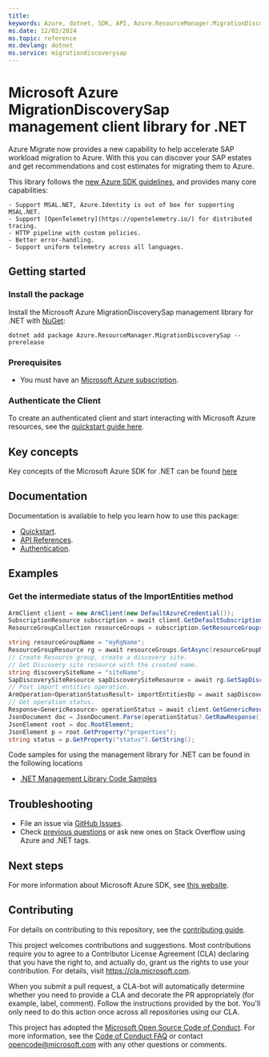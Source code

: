 ```yaml
---
title: 
keywords: Azure, dotnet, SDK, API, Azure.ResourceManager.MigrationDiscoverySap, migrationdiscoverysap
ms.date: 12/02/2024
ms.topic: reference
ms.devlang: dotnet
ms.service: migrationdiscoverysap
---
```

# Microsoft Azure MigrationDiscoverySap management client library for .NET

Azure Migrate now provides a new capability to help accelerate SAP workload migration to Azure. With this you can discover your SAP estates and get recommendations and cost estimates for migrating them to Azure.

This library follows the [new Azure SDK guidelines](https://azure.github.io/azure-sdk/general_introduction.html), and provides many core capabilities:

    - Support MSAL.NET, Azure.Identity is out of box for supporting MSAL.NET.
    - Support [OpenTelemetry](https://opentelemetry.io/) for distributed tracing.
    - HTTP pipeline with custom policies.
    - Better error-handling.
    - Support uniform telemetry across all languages.

## Getting started

### Install the package

Install the Microsoft Azure MigrationDiscoverySap management library for .NET with [NuGet](https://www.nuget.org/):

```dotnetcli
dotnet add package Azure.ResourceManager.MigrationDiscoverySap --prerelease
```

### Prerequisites

* You must have an [Microsoft Azure subscription](https://azure.microsoft.com/free/dotnet/).

### Authenticate the Client

To create an authenticated client and start interacting with Microsoft Azure resources, see the [quickstart guide here](https://github.com/Azure/azure-sdk-for-net/blob/main/doc/dev/mgmt_quickstart.md).

## Key concepts

Key concepts of the Microsoft Azure SDK for .NET can be found [here](https://azure.github.io/azure-sdk/dotnet_introduction.html)

## Documentation

Documentation is available to help you learn how to use this package:

- [Quickstart](https://github.com/Azure/azure-sdk-for-net/blob/main/doc/dev/mgmt_quickstart.md).
- [API References](/dotnet/api/?view=azure-dotnet).
- [Authentication](https://github.com/Azure/azure-sdk-for-net/blob/main/sdk/identity/Azure.Identity/README.md).

## Examples

### Get the intermediate status of the ImportEntities method

```C# Snippet:Readme_GetIntermediateStatusOfImportEntitiesMethod
ArmClient client = new ArmClient(new DefaultAzureCredential());
SubscriptionResource subscription = await client.GetDefaultSubscriptionAsync();
ResourceGroupCollection resourceGroups = subscription.GetResourceGroups();

string resourceGroupName = "myRgName";
ResourceGroupResource rg = await resourceGroups.GetAsync(resourceGroupName);
// Create Resource group, create a discovery site.
// Get Discovery site resource with the created name.
string discoverySiteName = "siteName";
SapDiscoverySiteResource sapDiscoverySiteResource = await rg.GetSapDiscoverySiteAsync(discoverySiteName);
// Post import entities operation.
ArmOperation<OperationStatusResult> importEntitiesOp = await sapDiscoverySiteResource.ImportEntitiesAsync(WaitUntil.Completed);
// Get operation status.
Response<GenericResource> operationStatus = await client.GetGenericResources().GetAsync(ResourceIdentifier.Parse(importEntitiesOp.Value.Id));
JsonDocument doc = JsonDocument.Parse(operationStatus?.GetRawResponse()?.Content?.ToString());
JsonElement root = doc.RootElement;
JsonElement p = root.GetProperty("properties");
string status = p.GetProperty("status").GetString();
```

Code samples for using the management library for .NET can be found in the following locations
- [.NET Management Library Code Samples](https://aka.ms/azuresdk-net-mgmt-samples)

## Troubleshooting

-   File an issue via [GitHub Issues](https://github.com/Azure/azure-sdk-for-net/issues).
-   Check [previous questions](https://stackoverflow.com/questions/tagged/azure+.net) or ask new ones on Stack Overflow using Azure and .NET tags.

## Next steps

For more information about Microsoft Azure SDK, see [this website](https://azure.github.io/azure-sdk/).

## Contributing

For details on contributing to this repository, see the [contributing
guide][cg].

This project welcomes contributions and suggestions. Most contributions
require you to agree to a Contributor License Agreement (CLA) declaring
that you have the right to, and actually do, grant us the rights to use
your contribution. For details, visit <https://cla.microsoft.com>.

When you submit a pull request, a CLA-bot will automatically determine
whether you need to provide a CLA and decorate the PR appropriately
(for example, label, comment). Follow the instructions provided by the
bot. You'll only need to do this action once across all repositories
using our CLA.

This project has adopted the [Microsoft Open Source Code of Conduct][coc]. For
more information, see the [Code of Conduct FAQ][coc_faq] or contact
<opencode@microsoft.com> with any other questions or comments.

<!-- LINKS -->
[cg]: https://github.com/Azure/azure-sdk-for-net/blob/main/sdk/resourcemanager/Azure.ResourceManager/docs/CONTRIBUTING.md
[coc]: https://opensource.microsoft.com/codeofconduct/
[coc_faq]: https://opensource.microsoft.com/codeofconduct/faq/

